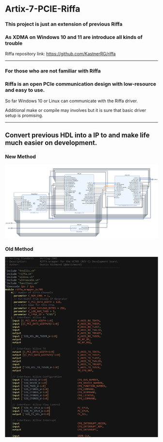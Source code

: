 # Artix-7-PCIE-Riffa

### This project is just an extension of previous Riffa
### As XDMA on Windows 10 and 11 are introduce all kinds of trouble

Riffa repository link: https://github.com/KastnerRG/riffa

---

### For those who are not familiar with Riffa

### Riffa is an open PCIe communication design with low-resource and easy to use.

So far Windows 10 or Linux can communicate with the Riffa driver.

Additional make or compile may involves but it is sure that basic driver setup is promising.

---

## Convert previous HDL into a IP to and make life much easier on development.

### New Method
![new](image/Riffa.PNG)

### Old Method
![old](image/old.PNG)

